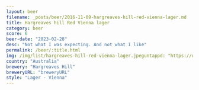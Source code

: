 ```yaml
---
layout: beer
filename: _posts/beer/2016-11-09-hargreaves-hill-red-vienna-lager.md
title: Hargreaves hill Red Vienna lager
category: beer
score: 6
beer-date: "2023-02-28"
desc: "Not what I was expecting. And not what I like"
permalink: /beer/:title.html
img: /img/list/hargreaves-hill-red-vienna-lager.jpeguntappd: "https://untappd.com/b/hargreaves-hill-red-vienna-lager/4959174"
country: "Australia"
brewery: "Hargreaves Hill"
breweryURL: "breweryURL"
style: "Lager - Vienna"
---
```

